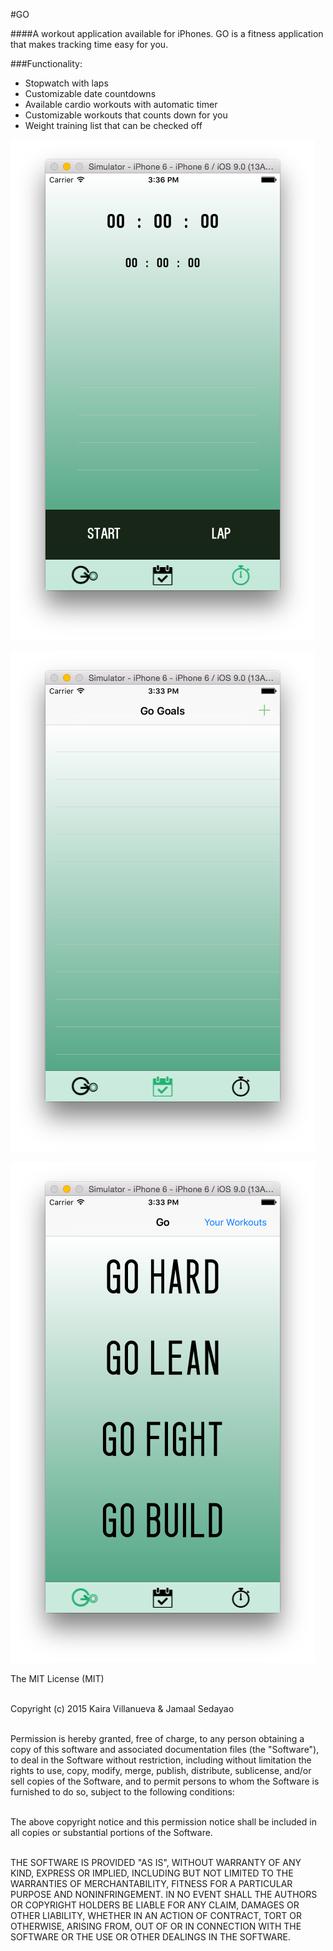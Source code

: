 #GO

####A workout application available for iPhones. GO is a fitness application that makes tracking time easy for you.

###Functionality:
* Stopwatch with laps
* Customizable date countdowns
* Available cardio workouts with automatic timer
* Customizable workouts that counts down for you
* Weight training list that can be checked off

![GO](/images/goshot1.png?raw=true "Optional Title")

![GO](/images/goshot2.png?raw=true "Optional Title")

![GO](/images/goshot3.png?raw=true "Optional Title")


<h10>
The MIT License (MIT)<br><br>

Copyright (c) 2015 Kaira Villanueva & Jamaal Sedayao<br><br>

Permission is hereby granted, free of charge, to any person obtaining a copy
of this software and associated documentation files (the "Software"), to deal
in the Software without restriction, including without limitation the rights
to use, copy, modify, merge, publish, distribute, sublicense, and/or sell
copies of the Software, and to permit persons to whom the Software is
furnished to do so, subject to the following conditions:<br><br>

The above copyright notice and this permission notice shall be included in
all copies or substantial portions of the Software.<br><br>

THE SOFTWARE IS PROVIDED "AS IS", WITHOUT WARRANTY OF ANY KIND, EXPRESS OR
IMPLIED, INCLUDING BUT NOT LIMITED TO THE WARRANTIES OF MERCHANTABILITY,
FITNESS FOR A PARTICULAR PURPOSE AND NONINFRINGEMENT. IN NO EVENT SHALL THE
AUTHORS OR COPYRIGHT HOLDERS BE LIABLE FOR ANY CLAIM, DAMAGES OR OTHER
LIABILITY, WHETHER IN AN ACTION OF CONTRACT, TORT OR OTHERWISE, ARISING FROM,
OUT OF OR IN CONNECTION WITH THE SOFTWARE OR THE USE OR OTHER DEALINGS IN
THE SOFTWARE.
</h10>
